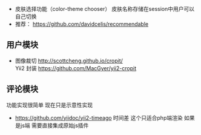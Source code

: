 - 皮肤选择功能（color-theme chooser） 皮肤名称存储在session中用户可以自己切换
- 推荐： https://github.com/davidcelis/recommendable

## 用户模块
- 图像裁切 http://scottcheng.github.io/cropit/   
  Yii2  封装 https://github.com/MacGyer/yii2-cropit
  
  
## 评论模块

功能实现很简单  现在只是示意性实现 

- https://github.com/yiidoc/yii2-timeago    时间差 这个只适合php端渲染  如果是js端 需要直接集成原始js插件